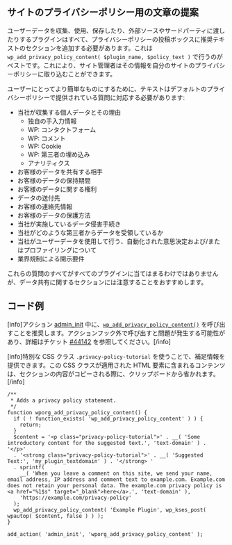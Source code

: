 <!-- 
Suggesting text for the site privacy policy
 -->
サイトのプライバシーポリシー用の文章の提案
-------------------------------------------

<!-- 
Every plugin that collects, uses, or stores user data, or passes it to an external source or third party, should add a section of suggested text to the privacy policy postbox. This is best done with `wp_add_privacy_policy_content( $plugin_name, $policy_text )`. This will allow site administrators to pull that information into their site’s privacy policy.
 -->
ユーザーデータを収集、使用、保存したり、外部ソースやサードパーティに渡したりするプラグインはすべて、プライバシーポリシーの投稿ボックスに推奨テキストのセクションを追加する必要があります。これは `wp_add_privacy_policy_content( $plugin_name, $policy_text )` で行うのがベストです。これにより、サイト管理者はその情報を自分のサイトのプライバシーポリシーに取り込むことができます。

<!-- 
To make this simpler for the users, the text should address the questions provided in the default privacy policy:
 -->
ユーザーにとってより簡単なものにするために、テキストはデフォルトのプライバシーポリシーで提供されている質問に対応する必要があります:

<!-- 
- What personal data we collect and why we collect it
	- Their own manually input information
	- WP: Contact forms
	- WP: Comments
	- WP: Cookies
	- WP: Third party embeds
	- Analytics
- Who we share your data with
- How long we retain your data
- What rights you have over your data
- Where we send your data
- Your contact information
- How we protect your data
- What data breach procedures we have in place
- What third parties we receive data from
- What automated decision making and/or profiling we do with user data
- Any industry regulatory disclosure requirements
 -->
- 当社が収集する個人データとその理由
	- 独自の手入力情報
	- WP: コンタクトフォーム
	- WP: コメント
	- WP: Cookie
	- WP: 第三者の埋め込み
	- アナリティクス
- お客様のデータを共有する相手
- お客様のデータの保持期間
- お客様のデータに関する権利
- データの送付先
- お客様の連絡先情報
- お客様のデータの保護方法
- 当社が実施しているデータ侵害手続き
- 当社がどのような第三者からデータを受領しているか
- 当社がユーザーデータを使用して行う、自動化された意思決定および/またはプロファイリングについて
- 業界規制による開示要件

<!-- 
While not all of these questions will be applicable to all plugins, we recommend taking care with the sections on data sharing.
 -->
これらの質問のすべてがすべてのプラグインに当てはまるわけではありませんが、データ共有に関するセクションには注意することをおすすめします。

<!-- 
## Code Example
 -->
## コード例

<!-- 
[info]It is recommended to call [`wp_add_privacy_policy_content()`](https://developer.wordpress.org/reference/functions/wp_add_privacy_policy_content/) during the [admin_init](https://developer.wordpress.org/reference/hooks/admin_init/) action. Calling it outside of an action hook can lead to problems, see ticket [#44142](https://core.trac.wordpress.org/ticket/44142) for details.[/info]
 -->
[info]アクション [admin_init](https://developer.wordpress.org/reference/hooks/admin_init/) 中に、[`wp_add_privacy_policy_content()`](https://developer.wordpress.org/reference/functions/wp_add_privacy_policy_content/) を呼び出すことを推奨します。アクションフック外で呼び出すと問題が発生する可能性があり、詳細はチケット [#44142](https://core.trac.wordpress.org/ticket/44142) を参照してください。[/info]

<!-- 
[info]Supplemental information can be provided through the use of the specialized `.privacy-policy-tutorial` CSS class. Any content contained within HTML elements that have this CSS class applied will be omitted from the clipboard when the section content is copied.[/info]
 -->
[info]特別な CSS クラス `.privacy-policy-tutorial` を使うことで、補足情報を提供できます。この CSS クラスが適用された HTML 要素に含まれるコンテンツは、セクションの内容がコピーされる際に、クリップボードから省かれます。[/info]

```
/**
 * Adds a privacy policy statement.
 */
function wporg_add_privacy_policy_content() {
  if ( ! function_exists( 'wp_add_privacy_policy_content' ) ) {
    return;
  }
  $content = '<p class="privacy-policy-tutorial">' . __( 'Some introductory content for the suggested text.', 'text-domain' ) . '</p>'
  . '<strong class="privacy-policy-tutorial">' . __( 'Suggested Text:', 'my_plugin_textdomain' ) . '</strong> '
  . sprintf(
    __( 'When you leave a comment on this site, we send your name, email address, IP address and comment text to example.com. Example.com does not retain your personal data. The example.com privacy policy is <a href="%1$s" target="_blank">here</a>.', 'text-domain' ),
    'https://example.com/privacy-policy'
  );
  wp_add_privacy_policy_content( 'Example Plugin', wp_kses_post( wpautop( $content, false ) ) );
}

add_action( 'admin_init', 'wporg_add_privacy_policy_content' );
```